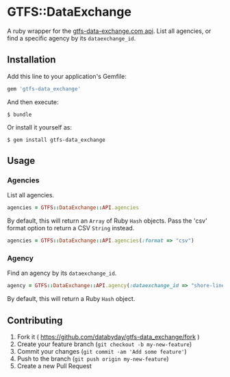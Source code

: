 # GTFS::DataExchange

A ruby wrapper for the [gtfs-data-exchange.com api](http://www.gtfs-data-exchange.com/api). List all agencies, or find a specific agency by its `dataexchange_id`.

## Installation

Add this line to your application's Gemfile:

```ruby
gem 'gtfs-data_exchange'
```

And then execute:

    $ bundle

Or install it yourself as:

    $ gem install gtfs-data_exchange

## Usage

### Agencies

List all agencies.

```` rb
agencies = GTFS::DataExchange::API.agencies
````

By default, this will return an `Array` of Ruby `Hash` objects. Pass the 'csv' format option to return a CSV `String` instead.

```` rb
agencies = GTFS::DataExchange::API.agencies(:format => "csv")
````

### Agency

Find an agency by its `dataexchange_id`.

```` rb
agency = GTFS::DataExchange::API.agency(:dataexchange_id => "shore-line-east")
````

By default, this will return a Ruby `Hash` object.

## Contributing

1. Fork it ( https://github.com/databyday/gtfs-data_exchange/fork )
2. Create your feature branch (`git checkout -b my-new-feature`)
3. Commit your changes (`git commit -am 'Add some feature'`)
4. Push to the branch (`git push origin my-new-feature`)
5. Create a new Pull Request
